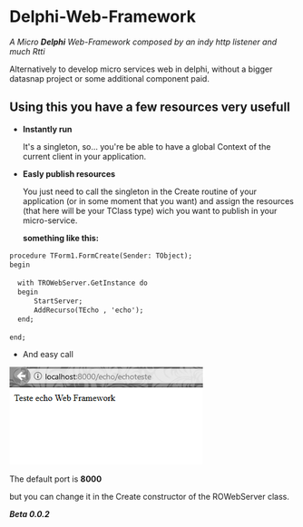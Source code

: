 # Delphi-Web-Framework
*A Micro **Delphi** Web-Framework composed by an indy http listener and much Rtti*

Alternatively to develop micro services web in delphi, without a bigger datasnap project or some additional component paid.

## Using this you have a few resources very usefull  ## 
* **Instantly run**

  It's a singleton, so... you're be able to have a global Context of the current client in your application.
  
* **Easly publish resources**
  
  You just need to call the singleton in the Create routine of your application (or in some moment that you want)
  and assign the resources (that here will be your TClass type) wich you want to publish in your micro-service.
  
  **something like this:**
  
```Delphi
procedure TForm1.FormCreate(Sender: TObject);
begin

  with TROWebServer.GetInstance do
  begin
      StartServer;
      AddRecurso(TEcho , 'echo');
  end;

end;
```

* And easy call

![call_example](https://github.com/Ronald-TR/Delphi-Web-Framework/blob/master/call_example.png)

  The default port is **8000**
  
  but you can change it in the Create constructor of the ROWebServer class.
  
  
  ***Beta 0.0.2***


  
